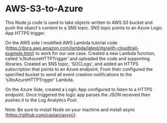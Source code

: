 # AWS-S3-to-Azure
This Node.js code is used to take objects written to AWS S3 bucket and push the object's content to a SNS topic. SNS topic points to an Azure Logic App HTTPS trigger.

On the AWS side I modified AWS Lambda tutorial code (https://docs.aws.amazon.com/lambda/latest/dg/with-cloudtrail-example.html) to work for our use case. Created a new Lambda function, called ‘s3toAzureHTTPTrigger’ and uploaded the code and supporting libraries. Created an SNS topic, ‘SOCLogs’, and added an HTTPS subscription that points to an Azure endpoint. From their configured the specified bucket to send all event creation notifications to the ‘s3toAzureHTTPTrigger’ Lambda. 

On the Azure Side, created a Logic App configured to listen to a HTTPS endpoint. Once triggered the logic app parses the JSON received then pushes it to the Log Analytics Pool. 

Note: Be sure to install Node on your machine and install async (https://github.com/caolan/async).
